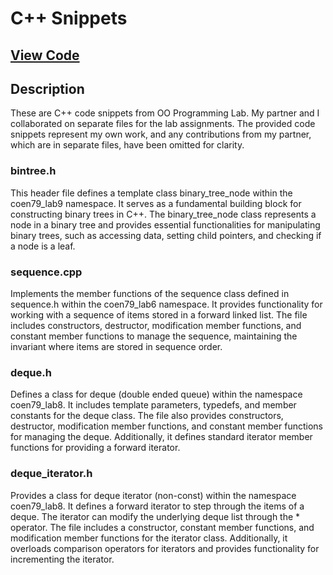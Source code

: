 # C++ Snippets 

## [View Code](https://github.com/ImTimTong/Projects/tree/main/CPlusPlus-Code-Snippets)

## Description
These are C++ code snippets from OO Programming Lab. My partner and I collaborated on separate files for the lab assignments. The provided code snippets represent my own work, and any contributions from my partner, which are in separate files, have been omitted for clarity.

### bintree.h
This header file defines a template class binary_tree_node within the coen79_lab9 namespace. It serves as a fundamental building block for constructing binary trees in C++. The binary_tree_node class represents a node in a binary tree and provides essential functionalities for manipulating binary trees, such as accessing data, setting child pointers, and checking if a node is a leaf.

### sequence.cpp
Implements the member functions of the sequence class defined in sequence.h within the coen79_lab6 namespace. It provides functionality for working with a sequence of items stored in a forward linked list. The file includes constructors, destructor, modification member functions, and constant member functions to manage the sequence, maintaining the invariant where items are stored in sequence order. 

### deque.h
Defines a class for deque (double ended queue) within the namespace coen79_lab8. It includes template parameters, typedefs, and member constants for the deque class. The file also provides constructors, destructor, modification member functions, and constant member functions for managing the deque. Additionally, it defines standard iterator member functions for providing a forward iterator.

### deque_iterator.h
Provides a class for deque iterator (non-const) within the namespace coen79_lab8. It defines a forward iterator to step through the items of a deque. The iterator can modify the underlying deque list through the * operator. The file includes a constructor, constant member functions, and modification member functions for the iterator class. Additionally, it overloads comparison operators for iterators and provides functionality for incrementing the iterator.
